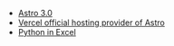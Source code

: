 - [Astro 3.0](https://astro.build/blog/astro-3/)
- [Vercel official hosting provider of Astro](https://astro.build/blog/vercel-official-hosting-partner/)
- [Python in Excel](https://techcommunity.microsoft.com/t5/excel-blog/announcing-python-in-excel-combining-the-power-of-python-and-the/ba-p/3893439)